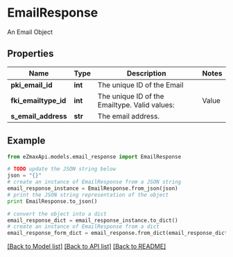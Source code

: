# EmailResponse

An Email Object

## Properties

Name | Type | Description | Notes
------------ | ------------- | ------------- | -------------
**pki_email_id** | **int** | The unique ID of the Email | 
**fki_emailtype_id** | **int** | The unique ID of the Emailtype.  Valid values:  |Value|Description| |-|-| |1|Office| |2|Home| | 
**s_email_address** | **str** | The email address. | 

## Example

```python
from eZmaxApi.models.email_response import EmailResponse

# TODO update the JSON string below
json = "{}"
# create an instance of EmailResponse from a JSON string
email_response_instance = EmailResponse.from_json(json)
# print the JSON string representation of the object
print EmailResponse.to_json()

# convert the object into a dict
email_response_dict = email_response_instance.to_dict()
# create an instance of EmailResponse from a dict
email_response_form_dict = email_response.from_dict(email_response_dict)
```
[[Back to Model list]](../README.md#documentation-for-models) [[Back to API list]](../README.md#documentation-for-api-endpoints) [[Back to README]](../README.md)


